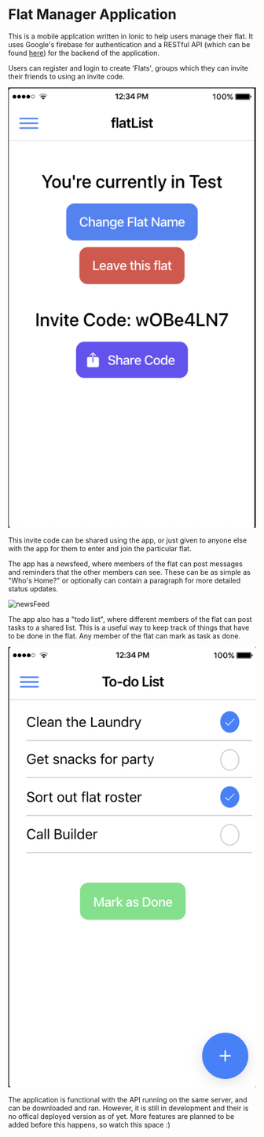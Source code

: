 # Flat Manager Application

This is a mobile applcation written in Ionic to help users manage their flat.
It uses Google's firebase for authentication and a RESTful API (which can be found [here](https://github.com/jeremymec/flat-api)) for the backend of the application.

Users can register and login to create 'Flats', groups which they can invite their friends to using an invite code.

![flatHome](./screenshots/flatHome.png)

This invite code can be shared using the app, or just given to anyone else with the app for them to enter and join the particular flat.

The app has a newsfeed, where members of the flat can post messages and reminders that the other members can see. These can be as simple as "Who's Home?" or optionally can contain a paragraph for more detailed status updates.

![newsFeed](/Users/jezza/Documents/University/swen325/flatApp/screenshots/newsFeed.png)

The app also has a "todo list", where different members of the flat can post tasks to a shared list. This is a useful way to keep track of things that have to be done in the flat. Any member of the flat can mark as task as done.

![TaskList](./screenshots/TaskList.png)



The application is functional with the API running on the same server, and can be downloaded and ran. However, it is still in development and their is no offical deployed version as of yet. More features are planned to be added before this happens, so watch this space :)